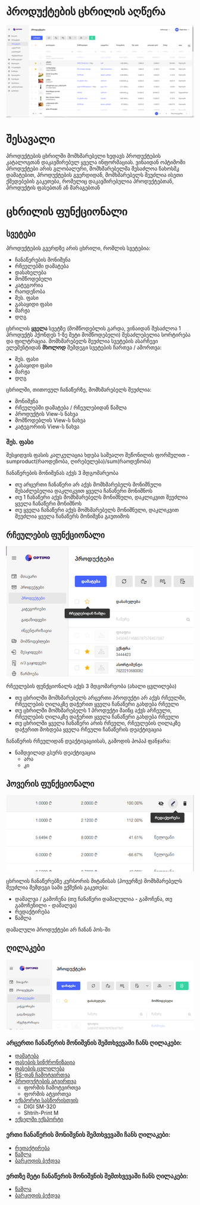 # **პროდუქტების ცხრილის აღწერა**

![ცხრილი](images/products.png)

# **შესავალი**

პროდუქტების ცხრილში მომხმარებელი ხედავს პროდუქტების კატალოგთან დაკავშირებულ ყველა ინფორმაციას. ვინაიდან ოპტიმოში პროდუქტები არის გლობალური, მომხმარებელმა შესაძლოა ნახოსმკ დამატებით, პროდუქტების გვერდიდან, მომხმარებელს შეუძლია ისეთი ქმედებების გაკეთება, რომელიც დაკავშირებულია პროდუქტებთან, პროდუქტის ფასებთან ან მარაგებთან

# **ცხრილის ფუნქციონალი**

## სვეტები

პროდუქტების გვერდზე არის ცხრილი, რომლის სვეტებია:

- ჩანაწერების მონიშვნა
- რჩეულებში დამატება
- დასახელება
- მომწოდებელი
- კატეგორია
- რაოდენობა
- შეს. ფასი
- გასაყიდი ფასი
- მარჟა
- დღგ

ცხრილის **ყველა** სვეტზე (მომწოდებლის გარდა, ვინაიდან შესაძლოა 1 პროდუქტს ჰქონდეს 1-ზე მეტი მომწოდებელი) შესაძლებელია სორტირება და ფილტრაცია.
მომხმარებელს შეუძლია სვეტების ასარჩევი ელემენტიდან **მხოლოდ** შემდეგი სვეტების ჩართვა / ამორთვა:

- შეს. ფასი
- გასაყიდი ფასი
- მარჟა
- დღგ

ცხრილში, თითოეულ ჩანაწერზე, მომხმარებელს შეუძლია:

- მონიშვნა
- რჩეულებში დამატება / რჩეულებიდან წაშლა
- პროდუქტის View-ს ნახვა
- მომწოდებლის View-ს ნახვა
- კატეგორიის View-ს ნახვა

### შეს. ფასი

შესყიდვის ფასის კალკულაცია ხდება საშუალო შეწონილის ფორმულით - sumproduct(რაოდენობა, ღირებულება)/sum(რაოდენობა)



ჩანაწერების მონიშვნას აქვს 3 მდგომარეობა

- თუ არცერთი ჩანაწერი არ აქვს მომხმარებელს მონიშნული შესაძლებელია დაკლიკვით ყველა ჩანაწერი მონიშნოს
- თუ 1 ჩანაწერი აქვს მომხმარებელს მონიშნული, დაკლიკვით შეუძლია ყველა ჩანაწერი მონიშნოს
- თუ ყველა ჩანაწერი აქვს მომხმარებელს მონიშნული, დაკლიკვით შეუძლია ყველა ჩანაწერს მონიშვნა გაუთიშოს

## რჩეულების ფუნქციონალი
![რჩეულები](images/favorites.png)

რჩეულების ფუნქციონალს აქვს 3 მდგომარეობა (ახალი ცვლილება)

- თუ ცხრილში მომხმარებელს არცერთი პროდუქტი არ აქვს რჩეულში, რჩეულების ღილაკზე დაჭერით ყველა ჩანაწერი გახდება რჩეული
- თუ ცხრილში მომხმარებელს 1 პროდუქტი მაინც აქვს არჩეული, რჩეულების ღილაკზე დაჭერით ყველა ჩანაწერი გახდება რჩეული
- თუ ცხრილში ყველა ჩანაწერი არის რჩეული, რჩეულების ღილაკზე დაჭერით მოხდება ყველა რჩეული ჩანაწერის დეაქტივაცია

ჩანაწერის რჩეულიდან დეაქტივაციისას, გამოდის პოპაპ ფანჯარა:

- ნამდვილად გსურს დეაქტივაცია
    - არა
    - კი

## ჰოვერის ფუნქციონალი

![ჰოვერი](images/hover.png)

ცხრილის ჩანაწერებზე კურსორის მიტანისას (ჰოვერზე) მომხმარებელს შეუძლია შემდეგი სამი ექშენის გაკეთება:

- დამალვა / გამოჩენა (თუ ჩანაწერი დამალულია - გამოჩენა, თუ გამოჩენილი - დამალვა)
- რედაქტირება
- წაშლა

დამალული პროდუქტები არ ჩანან პოს-ში

## ღილაკები

![ღილაკები](images/buttons.png)

### არცერთი ჩანაწერის მონიშვნის შემთხვევაში ჩანს ღილაკები:

- [დამატება](add_products.dm) 
- [ფასების სინქრონიზაცია](price_synch.md)
- [ფასების ცვლილება](price_change.md)
- [RS-დან ჩამოტვირთვა](rs_import_products.md)
- [პროდუქტების ატვირთვა](product_import.md) 
    - ფორმის ჩამოტვირთვა
    - ფორმის ატვირთვა
- [ექსპორტი სასწორისთვის](scales_export.md)
    - DIGI SM-320
    - Shtrih-Print M
- [ექსელში ექსპორტი](excel_export.md)

### ერთი ჩანაწერის მონიშვნის შემთხვევაში ჩანს ღილაკები:

- [რედაქტირება](edit_products.md) 
- [წაშლა](delete_products.md) 
- [ბარკოდის ბეჭდვა](print_barcode.md) 

### ერთზე მეტი ჩანაწერის მონიშვნის შემთხვევაში ჩანს ღილაკები:

- [წაშლა](delete_products.md)
- [ბარკოდის ბეჭდვა](print_barcode.md) 